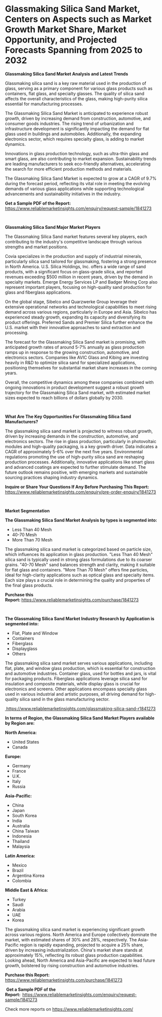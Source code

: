 <p><h1>Glassmaking Silica Sand Market, Centers on Aspects such as Market Growth Market Share, Market Opportunity, and Projected Forecasts Spanning from 2025 to 2032</h1></p><p><strong>Glassmaking Silica Sand Market Analysis and Latest Trends</strong></p>
<p><p>Glassmaking silica sand is a key raw material used in the production of glass, serving as a primary component for various glass products such as containers, flat glass, and specialty glasses. The quality of silica sand affects the overall characteristics of the glass, making high-purity silica essential for manufacturing processes.</p><p>The Glassmaking Silica Sand Market is anticipated to experience robust growth, driven by increasing demand from construction, automotive, and consumer goods industries. The rising trend of urbanization and infrastructure development is significantly impacting the demand for flat glass used in buildings and automobiles. Additionally, the expanding electronics sector, which requires specialty glass, is adding to market dynamics.</p><p>Innovations in glass production technology, such as ultra-thin glass and smart glass, are also contributing to market expansion. Sustainability trends are leading manufacturers to seek eco-friendly alternatives, accelerating the search for more efficient production methods and materials.</p><p>The Glassmaking Silica Sand Market is expected to grow at a CAGR of 9.7% during the forecast period, reflecting its vital role in meeting the evolving demands of various glass applications while supporting technological advancements and sustainability initiatives in the industry.</p></p>
<p><strong>Get a Sample PDF of the Report:&nbsp;</strong> <a href="https://www.reliablemarketinsights.com/enquiry/request-sample/1841273?utm_campaign=2110&utm_medium=2&utm_source=Github&utm_content=ia&utm_term=03022025&utm_id=glassmaking-silica-sand">https://www.reliablemarketinsights.com/enquiry/request-sample/1841273</a></p>
<p>&nbsp;</p>
<p><strong>Glassmaking Silica Sand Major Market Players</strong></p>
<p><p>The Glassmaking Silica Sand market features several key players, each contributing to the industry's competitive landscape through various strengths and market positions. </p><p>Covia specializes in the production and supply of industrial minerals, particularly silica sand tailored for glassmaking, fostering a strong presence in North America. U.S. Silica Holdings, Inc. offers a wide range of sand products, with a significant focus on glass-grade silica, and reported revenues exceeding $500 million in recent years, driven by the demand in specialty markets. Emerge Energy Services LP and Badger Mining Corp also represent important players, focusing on high-quality sand production for glass and fiberglass applications.</p><p>On the global stage, Sibelco and Quarzwerke Group leverage their extensive operational networks and technological capabilities to meet rising demand across various regions, particularly in Europe and Asia. Sibelco has experienced steady growth, expanding its capacity and diversifying its product offerings. Preferred Sands and Premier Silica further enhance the U.S. market with their innovative approaches to sand extraction and processing.</p><p>The forecast for the Glassmaking Silica Sand market is promising, with anticipated growth rates of around 5-7% annually as glass production ramps up in response to the growing construction, automotive, and electronics sectors. Companies like AVIC Glass and Kibing are investing heavily in R&D to optimize silica sand for specialized applications, positioning themselves for substantial market share increases in the coming years.</p><p>Overall, the competitive dynamics among these companies combined with ongoing innovations in product development suggest a robust growth trajectory for the Glassmaking Silica Sand market, with estimated market sizes expected to reach billions of dollars globally by 2030.</p></p>
<p>&nbsp;</p>
<p><strong>What Are The Key Opportunities For Glassmaking Silica Sand Manufacturers?</strong></p>
<p><p>The glassmaking silica sand market is projected to witness robust growth, driven by increasing demands in the construction, automotive, and electronics sectors. The rise in glass production, particularly in photovoltaic modules and high-quality packaging, is a key growth driver. Data indicates a CAGR of approximately 5-6% over the next five years. Environmental regulations promoting the use of high-purity silica sand are reshaping production processes. Additionally, innovative applications like smart glass and advanced coatings are expected to further stimulate demand. The future outlook remains positive, with emerging markets and sustainable sourcing practices shaping industry dynamics.</p></p>
<p><strong>Inquire or Share Your Questions If Any Before Purchasing This Report:</strong> <a href="https://www.reliablemarketinsights.com/enquiry/pre-order-enquiry/1841273?utm_campaign=2110&utm_medium=2&utm_source=Github&utm_content=ia&utm_term=03022025&utm_id=glassmaking-silica-sand">https://www.reliablemarketinsights.com/enquiry/pre-order-enquiry/1841273</a></p>
<p>&nbsp;</p>
<p><strong>Market Segmentation</strong></p>
<p><strong>The Glassmaking Silica Sand Market Analysis by types is segmented into:</strong></p>
<p><ul><li>Less Than 40 Mesh</li><li>40-70 Mesh</li><li>More Than 70 Mesh</li></ul></p>
<p><p>The glassmaking silica sand market is categorized based on particle size, which influences its application in glass production. "Less Than 40 Mesh" silica sand is typically used in strong glass formulations due to its coarser grains. "40-70 Mesh" sand balances strength and clarity, making it suitable for flat glass and containers. "More Than 70 Mesh" offers fine particles, ideal for high-clarity applications such as optical glass and specialty items. Each size plays a crucial role in determining the quality and properties of the final glass products.</p></p>
<p><strong>Purchase this Report:&nbsp;</strong><a href="https://www.reliablemarketinsights.com/purchase/1841273?utm_campaign=2110&utm_medium=2&utm_source=Github&utm_content=ia&utm_term=03022025&utm_id=glassmaking-silica-sand">https://www.reliablemarketinsights.com/purchase/1841273</a></p>
<p>&nbsp;</p>
<p><strong>The Glassmaking Silica Sand Market Industry Research by Application is segmented into:</strong></p>
<p><ul><li>Flat, Plate and Window</li><li>Containers</li><li>Fiberglass</li><li>Displayglass</li><li>Others</li></ul></p>
<p><p>The glassmaking silica sand market serves various applications, including flat, plate, and window glass production, which is essential for construction and automotive industries. Container glass, used for bottles and jars, is vital for packaging products. Fiberglass applications leverage silica sand for insulation and composite materials, while display glass is crucial for electronics and screens. Other applications encompass specialty glass used in various industrial and artistic purposes, all driving demand for high-quality silica sand in the glass manufacturing sector.</p></p>
<p><a href="https://www.reliablemarketinsights.com/glassmaking-silica-sand-r1841273?utm_campaign=2110&utm_medium=2&utm_source=Github&utm_content=ia&utm_term=03022025&utm_id=glassmaking-silica-sand">&nbsp;https://www.reliablemarketinsights.com/glassmaking-silica-sand-r1841273</a></p>
<p><strong>In terms of Region, the Glassmaking Silica Sand Market Players available by Region are:</strong></p>
<p>
    <p> <strong> North America: </strong>
        <ul>
            <li>United States</li>
            <li>Canada</li>
        </ul>
        </p> 
    <p> <strong> Europe: </strong>
        <ul>
            <li>Germany</li>
            <li>France</li>
            <li>U.K.</li>
            <li>Italy</li>
            <li>Russia</li>
        </ul>
        </p> 
    <p> <strong> Asia-Pacific: </strong>
        <ul>
            <li>China</li>
            <li>Japan</li>
            <li>South Korea</li>
            <li>India</li>
            <li>Australia</li>
            <li>China Taiwan</li>
            <li>Indonesia</li>
            <li>Thailand</li>
            <li>Malaysia</li>
        </ul>
        </p> 
    <p> <strong> Latin America: </strong>
        <ul>
            <li>Mexico</li>
            <li>Brazil</li>
            <li>Argentina Korea</li>
            <li>Colombia</li>
        </ul>
        </p> 
    <p> <strong> Middle East & Africa: </strong>
        <ul>
            <li>Turkey</li>
            <li>Saudi</li>
            <li>Arabia</li>
            <li>UAE</li>
            <li>Korea</li>
        </ul>
    </p>
    </p>
<p><p>The glassmaking silica sand market is experiencing significant growth across various regions. North America and Europe collectively dominate the market, with estimated shares of 30% and 28%, respectively. The Asia-Pacific region is rapidly expanding, projected to acquire a 25% share, driven by increasing industrialization. China's market share stands at approximately 15%, reflecting its robust glass production capabilities. Looking ahead, North America and Asia-Pacific are expected to lead future growth, bolstered by rising construction and automotive industries.</p></p>
<p><strong>Purchase this Report: </strong><a href="https://www.reliablemarketinsights.com/purchase/1841273?utm_campaign=2110&utm_medium=2&utm_source=Github&utm_content=ia&utm_term=03022025&utm_id=glassmaking-silica-sand">https://www.reliablemarketinsights.com/purchase/1841273</a></p>
<p>&nbsp;<strong>Get a Sample PDF of the Report:&nbsp;&nbsp;</strong><a href="https://www.reliablemarketinsights.com/enquiry/request-sample/1841273?utm_campaign=2110&utm_medium=2&utm_source=Github&utm_content=ia&utm_term=03022025&utm_id=glassmaking-silica-sand">https://www.reliablemarketinsights.com/enquiry/request-sample/1841273</a></p>
<p><strong></strong></p>
<p>Check more reports on <a href="https://www.reliablemarketinsights.com/?utm_campaign=2110&utm_medium=2&utm_source=Github&utm_content=ia&utm_term=03022025&utm_id=glassmaking-silica-sand">https://www.reliablemarketinsights.com/</a></p>